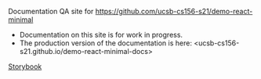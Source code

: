 ---
---

Documentation QA site for <https://github.com/ucsb-cs156-s21/demo-react-minimal>

* Documentation on this site is for work in progress.
* The production version of the documentation is here: <ucsb-cs156-s21.github.io/demo-react-minimal-docs>

[Storybook](storybook)
